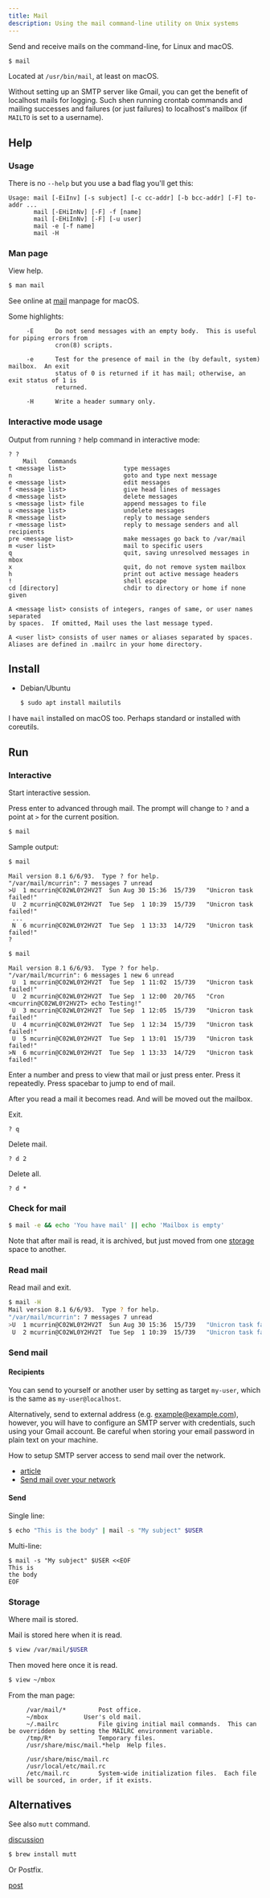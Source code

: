 ```yaml
---
title: Mail
description: Using the mail command-line utility on Unix systems
---
```


Send and receive mails on the command-line, for Linux and macOS.


```sh
$ mail
```

Located at `/usr/bin/mail`, at least on macOS.

Without setting up an SMTP server like Gmail, you can get the benefit of localhost mails for logging. Such shen running crontab commands and mailing successes and failures (or just failures) to localhost's mailbox (if `MAILTO` is set to a username).


## Help


### Usage

There is no `--help` but you use a bad flag you'll get this:

```
Usage: mail [-EiInv] [-s subject] [-c cc-addr] [-b bcc-addr] [-F] to-addr ...
       mail [-EHiInNv] [-F] -f [name]
       mail [-EHiInNv] [-F] [-u user]
       mail -e [-f name]
       mail -H
```

### Man page

View help.

```sh
$ man mail
```

See online at [mail](https://www.unix.com/man-page/osx/1/mail/) manpage for macOS.

Some highlights:

```
     -E      Do not send messages with an empty body.  This is useful for piping errors from
             cron(8) scripts.
             
     -e      Test for the presence of mail in the (by default, system) mailbox.  An exit
             status of 0 is returned if it has mail; otherwise, an exit status of 1 is
             returned.
             
     -H      Write a header summary only.
```


### Interactive mode usage

Output from running `?` help command in interactive mode:

```
? ?
    Mail   Commands
t <message list>                type messages
n                               goto and type next message
e <message list>                edit messages
f <message list>                give head lines of messages
d <message list>                delete messages
s <message list> file           append messages to file
u <message list>                undelete messages
R <message list>                reply to message senders
r <message list>                reply to message senders and all recipients
pre <message list>              make messages go back to /var/mail
m <user list>                   mail to specific users
q                               quit, saving unresolved messages in mbox
x                               quit, do not remove system mailbox
h                               print out active message headers
!                               shell escape
cd [directory]                  chdir to directory or home if none given

A <message list> consists of integers, ranges of same, or user names separated
by spaces.  If omitted, Mail uses the last message typed.

A <user list> consists of user names or aliases separated by spaces.
Aliases are defined in .mailrc in your home directory.
```


## Install

- Debian/Ubuntu
    ```sh
    $ sudo apt install mailutils
    ```

I have `mail` installed on macOS too. Perhaps standard or installed with coreutils.


## Run

### Interactive

Start interactive session. 

Press enter to advanced through mail. The prompt will change to `?` and a point at `>` for the current position.

```sh
$ mail
```

Sample output:

```sh
$ mail
```
```
Mail version 8.1 6/6/93.  Type ? for help.
"/var/mail/mcurrin": 7 messages 7 unread
>U  1 mcurrin@C02WL0Y2HV2T  Sun Aug 30 15:36  15/739   "Unicron task failed!"
 U  2 mcurrin@C02WL0Y2HV2T  Tue Sep  1 10:39  15/739   "Unicron task failed!"
 ...
 N  6 mcurrin@C02WL0Y2HV2T  Tue Sep  1 13:33  14/729   "Unicron task failed!"
?
```

```sh
$ mail
```
```
Mail version 8.1 6/6/93.  Type ? for help.
"/var/mail/mcurrin": 6 messages 1 new 6 unread
 U  1 mcurrin@C02WL0Y2HV2T  Tue Sep  1 11:02  15/739   "Unicron task failed!"
 U  2 mcurrin@C02WL0Y2HV2T  Tue Sep  1 12:00  20/765   "Cron <mcurrin@C02WL0Y2HV2T> echo Testing!"
 U  3 mcurrin@C02WL0Y2HV2T  Tue Sep  1 12:05  15/739   "Unicron task failed!"
 U  4 mcurrin@C02WL0Y2HV2T  Tue Sep  1 12:34  15/739   "Unicron task failed!"
 U  5 mcurrin@C02WL0Y2HV2T  Tue Sep  1 13:01  15/739   "Unicron task failed!"
>N  6 mcurrin@C02WL0Y2HV2T  Tue Sep  1 13:33  14/729   "Unicron task failed!"
```

Enter a number and press to view that mail or just press enter. Press it repeatedly. Press spacebar to jump to end of mail.

After you read a mail it becomes read. And will be moved out the mailbox.

Exit.

```
? q
````

Delete mail.

```
? d 2
```

Delete all.

```
? d *
```

### Check for mail

```sh
$ mail -e && echo 'You have mail' || echo 'Mailbox is empty'
```

Note that after mail is read, it is archived, but just moved from one [storage](#storage) space to another.

### Read mail

Read mail and exit.

```sh
$ mail -H
Mail version 8.1 6/6/93.  Type ? for help.
"/var/mail/mcurrin": 7 messages 7 unread
>U  1 mcurrin@C02WL0Y2HV2T  Sun Aug 30 15:36  15/739   "Unicron task failed!"
 U  2 mcurrin@C02WL0Y2HV2T  Tue Sep  1 10:39  15/739   "Unicron task failed!"
```

### Send mail

#### Recipients

You can send to yourself or another user by setting as target `my-user`, which is the same as `my-user@localhost`.

Alternatively, send to external address (e.g. example@example.com), however, you will have to configure an SMTP server with credentials, such using your Gmail account. Be careful when storing your email password in plain text on your machine.

How to setup SMTP server access to send mail over the network.
- [article](https://hints.macworld.com/article.php?story=20081217161612647)
- [Send mail over your network](https://www.mactricksandtips.com/2008/09/send-mail-over-your-network.html)

#### Send

Single line:

```sh
$ echo "This is the body" | mail -s "My subject" $USER
```

Multi-line:

```
$ mail -s "My subject" $USER <<EOF
This is
the body
EOF
```

### Storage

Where mail is stored.

Mail is stored here when it is read.

```sh
$ view /var/mail/$USER
```

Then moved here once it is read.

```sh
$ view ~/mbox
```


From the man page:

```
     /var/mail/*		 Post office.
     ~/mbox			 User's old mail.
     ~/.mailrc			 File giving initial mail commands.  This can be overridden by setting the MAILRC environment variable.
     /tmp/R*			 Temporary files.
     /usr/share/misc/mail.*help  Help files.

     /usr/share/misc/mail.rc
     /usr/local/etc/mail.rc
     /etc/mail.rc		 System-wide initialization files.  Each file will be sourced, in order, if it exists.
```

## Alternatives

See also `mutt` command.

[discussion](https://apple.stackexchange.com/questions/44764/is-there-a-command-line-mail-program-for-mac)

```sh
$ brew install mutt
```

Or Postfix.

[post](https://budiirawan.com/install-mail-server-mac-osx/)
